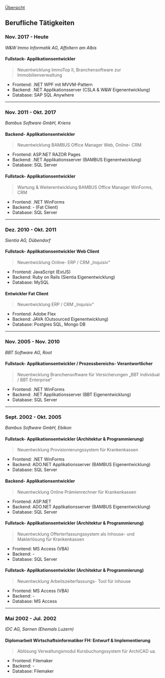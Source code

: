 [Übersicht](README.md)

## Berufliche Tätigkeiten

### Nov. 2017 - Heute

_W&W Immo Informatik AG, Affoltern am Albis_

#### Fullstack- Applikationsentwickler

> Neuentwicklung ImmoTop II, Branchensoftware zur Immobilienverwaltung
* Frontend: .NET WPF mit MVVM-Pattern
* Backend: .NET Applikationsserver (CSLA & W&W Eigenentwicklung)
* Database: SAP SQL Anywhere

---

### Nov. 2011 - Okt. 2017

_Bambus Software GmbH, Kriens_

#### Backend- Applikationsentwickler

> Neuentwicklung BAMBUS Office Manager Web, Online- CRM
* Frontend: ASP.NET RAZOR Pages
* Backend: .NET Applikationsserver (BAMBUS Eigenentwicklung)
* Database: SQL Server

#### Fullstack- Applikationsentwickler

> Wartung & Weiterentwicklung BAMBUS Office Manager WinForms, CRM
* Frontend: .NET WinForms
* Backend: - (Fat Client)
* Database: SQL Server

---

### Dez. 2010 - Okt. 2011

_Sientia AG, Dübendorf_

#### Fullstack- Applikationsentwickler Web Client

> Neuentwicklung Online- ERP / CRM „Inquisiv“
* Frontend: JavaScript (ExtJS)
* Backend: Ruby on Rails (Sientia Eigenentwicklung)
* Database: MySQL

#### Entwickler Fat Client

> Neuentwicklung ERP / CRM „Inquisiv“
* Frontend: Adobe Flex
* Backend: JAVA (Outsourced Eigenentwicklung)
* Database: Postgres SQL, Mongo DB

---

### Nov. 2005 - Nov. 2010

_BBT Software AG, Root_

#### Fullstack- Applikationsentwickler / Prozessbereichs- Verantwortlicher

> Neuentwcklung Branchensoftware für Versicherungen „BBT Individual / BBT Enterprise“
* Frontend: .NET WinForms
* Backend: .NET Applikationsserver (BBT Eigenentwicklung)
* Database: SQL Server

---

### Sept. 2002 - Okt. 2005

_Bambus Software GmbH, Ebikon_

#### Fullstack- Applikationsentwickler (Architektur & Programmierung)

> Neuentwcklung Provisionierungssystem für Krankenkassen
* Frontend: .NET WinForms
* Backend: ADO.NET Applikationsserver (BAMBUS Eigenentwicklung)
* Database: SQL Server

#### Backend- Applikationsentwickler

> Neuentwcklung Online Prämienrechner für Krankenkassen
* Frontend: ASP.NET
* Backend: ADO.NET Applikationsserver (BAMBUS Eigenentwicklung)
* Database: SQL Server

#### Fullstack- Applikationsentwickler (Architektur & Programmierung)

> Neuentwcklung Offerterfassungssystem als Inhouse- und Maklerlösung für Krankenkassen
* Frontend: MS Access (VBA)
* Backend: -
* Database: SQL Server

#### Fullstack- Applikationsentwickler (Architektur & Programmierung)

> Neuentwcklung Arbeitszeiterfassungs- Tool für inhouse 
* Frontend: MS Access (VBA)
* Backend: -
* Database: MS Access

---

### Mai 2002 - Jul. 2002

_IDC AG, Sarnen (Ehemals Luzern)_

#### Diplomarbeit Wirtschaftsinformatiker FH: Entwurf & Implementierung

> Ablösung Verwaltungsmodul Kursbuchungssystem für ArchiCAD ua.
* Frontend: Filemaker
* Backend: -
* Database: Filemaker
